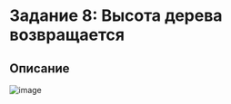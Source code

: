 # Задание 8: Высота дерева возвращается

## Описание
![image](https://github.com/user-attachments/assets/e2fd5f48-6c2e-4de2-a6ff-2ab419a01eab)
